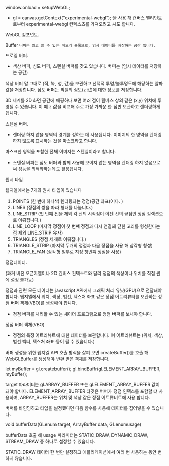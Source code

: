 window.onload = setupWebGL; 

- gl = canvas.getContext("experimental-webgl"); 을 사용 해 캔버스 엘리먼트로부터 experimental-webgl 컨텍스츠를 가져오려고 시도 합니다.






WebGL 컴포넌트.


Buffer `버퍼는 읽고 쓸 수 있는 메모리 블록으로, 임시 데이터를 저장하는 공간 입니다.`


드로잉 버퍼.

- 색상 버퍼, 심도 버퍼, 스텐실 버퍼를 갖고 있습니다.
    버퍼는 (임시 데이터를 저장하는 공간) 

색상 버퍼 말 그대로 (적, 녹, 청, 값)을 보관하고 선택적 투명/불투명도에 해당하는 알파 값을 저장합니다.
심도 버퍼는 픽셀의 심도(z 값)에 대한 정보를 저장합니다. 

3D 세계를 2D 화면 공간에 매핑하다 보면 여러 점이 캔버스 상의 같은 (x,y) 위치에 투영될 수 있습니다.
이 떄 z 값을 비교해 주로 가장 가까운 한 점만 보관하고 렌더링하게 됩니다.



스텐실 버퍼.

- 렌더링 하지 않을 영역의 경계를 정하는 데 사용됩니다.
이미지의 한 영역을 렌더링하지 않도록 표시하는 것을 마스크라고 합니다.

마스크한 영역을 포함한 전체 이미지는 스텐실이라고 합니다.

- 스텐실 버퍼는 심도 버퍼와 함께 사용해 보이지 않는 영역을 렌더링 하지 않음으로써 성능을 최적화하는데도 활용됩니다.









원시 타입 

웹지엘에서는 7개의 원시 타입이 있습니다

1. POINTS (한 번에 하나씩 렌더링되는 정점(공간 좌표)이다. ) 
2. LINES (정점의 쌍을 따라 형태를 나눕니다.)
3. LINE_STRIP (첫 번쨰 선을 제외 각 선의 시작점이 이전 선의 긑점인 정점 컬렉션으로 이뤄집니다.)
4. LINE_LOOP (마지막 정점이 첫 번쨰 정점과 다시 연결돼 닫힌 고리를 형성한다는 점 제외 LINE_STRIP 유사)  
5. TRIANGLES (정점 세개로 이뤄집니다.)
6. TRIANGLE_STRIP (마지막 두개의 정점과 다음 정점을 사용 해 삼각형 형성) 
7. TRIANGLE_FAN (삼각형 일부로 지정 첫번쨰 정점을 사용) 





정점데이터.

(과거 버전 오픈지엘이나 2D 캔버스 컨텍스트와 달리 정점의 색상이나 위치를 직접 씬에 설정 불가능) 

정점과 관련 모든 데이터는 javascript API에서 그래픽 처리 유닛(GPU)으로 전달돼야 합니다.
웹지엘에서 위치, 색상, 법선, 텍스처 좌표 같은 정점 어트리뷰터를 보관하는 정점 버퍼 객체(VBO)를 생성해야 합니다.

- 정점 버퍼를 처리할 수 있는 셰이더 프로그램으로 정점 버퍼를 보내야 합니다.






정점 버퍼 객체(VBO) 

- 정점의 특정 어트리뷰트에 대한 데이터를 보관합니다.
이 어트리뷰트는 (위치, 색상, 법선 벡터, 텍스처 좌표 등이 될 수 있습니다.) 


버퍼 생성을 위한 웹지엘 API 호출 방식을 살펴 보면 createBuffer()를 호출 해 WebGLBuffer를 생성해야 반환 받은 객체를 저장합니다.

let myBuffer = gl.createbuffer();
gl.bindBuffr(gl.ELEMENT_ARRAY_BUFFER, myBuffer); 


target 파라미터는 gl.ARRAY_BUFFER 또는 gl.ELEMENT_ARRAY_BUFFER 값이 돼야 합니다.
ELEMENT_ARRAY_BUFFER 타깃은 버퍼가 정점 인덱스를 포함할 떄 사용하며, ARRAY_BUFFER는 위치 및 색상 같은 정점 어트류비트에 사용 합니다.

버퍼를 바인딩하고 타입을 설정했다면 다음 함수를 사용해 데이터를 집어넣을 수 있습니다.

void bufferData(GLenum target, ArrayBuffer data, GLenumusage) 

bufferData 호출 해 usage 파라미터는 STATIC_DRAW, DYNAMIC_DRAW, STREAM_DRAW 중 하나로 설정할 수 있습니다.


STATIC_DRAW 데이터 한 번만 설정하고 애플리케이션에서 여러 번 사용하는 동안 변하지 않습니다.
